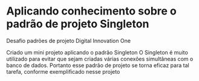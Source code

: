 # Aplicando conhecimento sobre o padrão de projeto Singleton
Desafio padrões de projeto Digital Innovation One

Criado um mini projeto aplicando o padrão Singleton
O Singleton é muito utilizado para evitar que sejam criadas várias conexões simultâneas com o banco de dados.
Portanto esse padrão de projeto se torna eficaz para tal tarefa, conforme exemplificado nesse projeto
